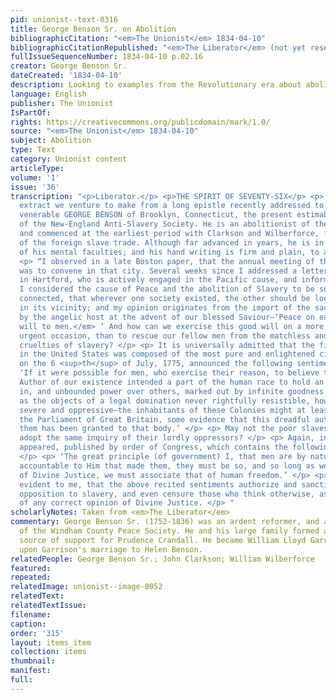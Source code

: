```yaml
---
pid: unionist--text-0316
title: George Benson Sr. on Abolition
bibliographicCitation: "<em>The Unionist</em> 1834-04-10"
bibliographicCitationRepublished: "<em>The Liberator</em> (not yet researched)"
fullIssueSequenceNumber: 1834-04-10 p.02.16
creator: George Benson Sr.
dateCreated: '1834-04-10'
description: Looking to examples from the Revolutionary era about abolition
language: English
publisher: The Unionist
IsPartOf: 
rights: https://creativecommons.org/publicdomain/mark/1.0/
source: "<em>The Unionist</em> 1834-04-10"
subject: Abolition
type: Text
category: Unionist content
articleType: 
volume: '1'
issue: '36'
transcription: "<p>Liberator.</p> <p>THE SPIRIT OF SEVENTY-SIX</p> <p> The following
  extract we venture to make from a long epistle recently addressed to us, by the
  venerable GEORGE BENSON of Brooklyn, Connecticut, the present estimable President
  of the New-England Anti-Slavery Society. He is an abolitionist of the old school,
  and commenced at the earliest period with Clarkson and Wilberforce, for the suppression
  of the foreign slave trade. Although far advanced in years, he is in vigorous possession
  of his mental faculties; and his hand writing is firm and plain, to a marvel. </p>
  <p> “I observed in a late Boston paper, that the annual meeting of the Peace Society
  was to convene in that city. Several weeks since I addressed a letter to a friend
  in Hartford, who is actively engaged in the Pacific cause, and informed him that
  I considered the cause of Peace and the abolition of Slavery to be so inseparably
  connected, that wherever one society existed, the other should be located&nbsp;
  in its vicinity; and my opinion originates from the import of the sacred hymn, chanted
  by the angelic host at the advent of our blessed Saviour—‘Peace on earth and <em>good
  will to men.</em> ’ And how can we exercise this good will on a more important and
  urgent occasion, than to rescue our fellow men from the matchless and oppressive
  cruelties of slavery? </p> <p> It is universally admitted that the first Congress
  in the United States was composed of the most pure and enlightened citizens, who,
  on the 6 <sup>th</sup> of July, 1775, announced the following sentiments: </p> <p>
  ‘If it were possible for men, who exercise their reason, to believe that the Divine
  Author of our existence intended a part of the human race to hold an absolute property
  in, and unbounded power over others, marked out by infinite goodness and wisdom,
  as the objects of a legal domination never rightfully resistible, however, however
  severe and oppressive—the inhabitants of these Colonies might at least require from
  the Parliament of Great Britain, some evidence that this dreadful authority over
  them has been granted to that body.’ </p> <p> May not the poor slaves emphatically
  adopt the same inquiry of their lordly oppressors? </p> <p> Again, in 1779, a pamphlet
  appeared, published by order of Congress, which contains the following opinion:
  </p> <p> ‘The great principle (of government) I, that men are by nature free, as
  accountable to Him that made them, they must be so, and so long as we have any idea
  of Divine Justice, we must associate that of human freedom.’ </p> <p> Now, it appears
  evident to me, that the above recited sentiments authorize and sanction an avowed
  opposition to slavery, and even censure those who think otherwise, as being destitute
  of any correct opinion of Divine Justice. </p> "
scholarlyNotes: Taken from <em>The Liberator</em>
commentary: George Benson Sr. (1752-1836) was an ardent reformer, and a co-founder
  of the Windham County Peace Society. He and his large family formed an important
  source of support for Prudence Crandall. He became William Lloyd Garrison's father-in-law
  upon Garrison's marriage to Helen Benson.
relatedPeople: George Benson Sr.; John Clarkson; William Wilberforce
featured: 
repeated: 
relatedImage: unionist--image-0052
relatedText: 
relatedTextIssue: 
filename: 
caption: 
order: '315'
layout: items_item
collection: items
thumbnail: 
manifest: 
full: 
---
```

